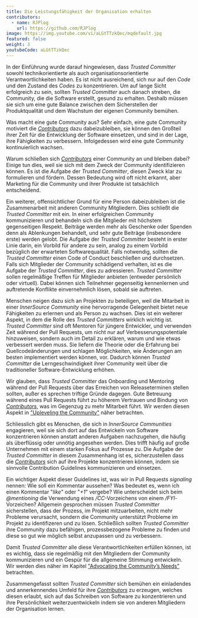 ```yaml
---
title: Die Leistungsfähigkeit der Organisation erhalten
contributors:
  - name: RJPlog
    url: https://github.com/RJPlog
image: https://img.youtube.com/vi/aLGtTTzkQec/mqdefault.jpg
featured: false
weight: 3
youtubeCode: aLGtTTzkQec
---
```

<div class="paragraph">
<p>In der Einführung wurde darauf hingewiesen, dass <em>Trusted Committer</em> sowohl technikorientierte als auch organisationsorientierte Verantwortlichkeiten haben. Es ist nicht ausreichend, sich nur auf den <em>Code</em> und den Zustand des <em>Codes</em> zu konzentrieren.
Um auf lange Sicht erfolgreich zu sein, sollten <em>Trusted Committer</em> auch danach streben, die Community, die die Software erstellt, gesund zu erhalten. Deshalb müssen sie sich um eine gute Balance zwischen dem Sicherstellen der Produktqualität und dem Wachstum der eigenen Community bemühen.</p>
</div>
<div class="paragraph">
<p>Was macht eine gute Community aus? Sehr einfach, eine gute Community motiviert die <a href="https://innersourcecommons.net/learn/learning-path/contributor/01"><em>Contributors</em></a> dazu dabeizubleiben, sie können den Großteil ihrer Zeit für die Entwicklung der Software einsetzen, und sind in der Lage, ihre Fähigkeiten zu verbessern.
Infolgedessen wird eine gute Community kontinuierlich wachsen.</p>
</div>
<div class="paragraph">
<p>Warum schließen sich <a href="https://innersourcecommons.net/learn/learning-path/contributor/01"><em>Contributors</em></a> einer Community an und bleiben dabei? Einige tun dies, weil sie sich mit dem Zweck der Community identifizieren können.
Es ist die Aufgabe der <em>Trusted Committer</em>, diesen Zweck klar zu formulieren und fördern. Dessen Bedeutung wird oft nicht erkannt, aber Marketing für die Community und ihrer Produkte ist tatsächlich entscheidend.</p>
</div>
<div class="paragraph">
<p>Ein weiterer, offensichtlicher Grund für eine Person dabeizubleiben ist die Zusammenarbeit mit anderen Community Mitgliedern.
Dies schließt die <em>Trusted Committer</em> mit ein.
In einer erfolgreichen Community kommunizieren und behandeln sich die Mitglieder mit höchstem gegenseitigen Respekt.
Beiträge werden mehr als Geschenke oder Spenden denn als Ablenkungen behandelt, und sehr gute Beiträge (insbesondere erste) werden gelobt.
Die Aufgabe der <em>Trusted Committer</em> besteht in erster Linie darin, ein Vorbild für andere zu sein, analog zu einem Vorbild bezüglich der erwarteten Softwarequalität.
Falls notwendig, sollten die <em>Trusted Committer</em> einen Code of Conduct beschließen und durchsetzen.
Falls sich Mitglieder der Community schädigend verhalten, ist es die Aufgabe der <em>Trusted Committer</em>, dies zu adressieren. <em>Trusted Committer</em> sollen regelmäßige Treffen für Mitglieder anbieten (entweder persönlich oder virtuell). Dabei können sich Teilnehmer gegenseitig kennenlernen und auftretende Konflikte einvernehmlich lösen, sobald sie auftreten.</p>
</div>
<div class="paragraph">
<p>Menschen neigen dazu sich an Projekten zu beteiligen, weil die Mitarbeit in einer <em>InnerSource Community</em> eine hervorragende Gelegenheit bietet neue Fähigkeiten zu erlernen und als Person zu wachsen.
Dies ist ein weiterer Aspekt, in dem die Rolle des <em>Trusted Committers</em> wirklich wichtig ist.
<em>Trusted Committer</em> sind oft Mentoren für jüngere Entwickler, und verwenden Zeit während der Pull Requests, um nicht nur auf Verbesserungspotentiale hinzuweisen, sondern auch im Detail zu erklären, warum und wie etwas verbessert werden muss.
Sie liefern die Theorie oder die Erfahrung bei Quellcodeänderungen und schlagen Möglichkeiten, wie Änderungen am besten implementiert werden können, vor. Dadurch können <em>Trusted Committer</em> die Lerngeschwindigkeit ihrer Community weit über die traditioneller Software-Entwicklung erhöhen.</p>
</div>
<div class="paragraph">
<p>Wir glauben, dass <em>Trusted Committer</em> das Onboarding und Mentoring während der Pull Requests über das Erreichen von Releaseterminen stellen sollten, außer es sprechen triftige Gründe dagegen.
Gute Betreuung während eines Pull Requests führt zu höherem Vertrauen und Bindung von <a href="https://innersourcecommons.net/learn/learning-path/contributor/01"><em>Contributors</em></a>, was im Gegenzug zu mehr Mitarbeit führt.
Wir werden diesen Aspekt in <a href="https://innersourcecommons.net/learn/learning-path/trusted-committer/04/">"Upleveling the Community"</a> näher betrachten.</p>
</div>
<div class="paragraph">
<p>Schliesslich gibt es Menschen, die sich in <em>InnerSource Communities</em> engagieren, weil sie sich dort auf das Entwickeln von Software konzentrieren können anstatt anderen Aufgaben nachzugehen, die häufig als überflüssig oder unnötig angesehen werden.
Dies trifft häufig auf große Unternehmen mit einem starken Fokus auf Prozesse zu.
Die Aufgabe der <em>Trusted Committer</em> in diesem Zusammenhang ist es, sicherzustellen dass die <a href="https://innersourcecommons.net/learn/learning-path/contributor/01"><em>Contributors</em></a> sich auf ihre Projekte konzentrieren können, indem sie sinnvolle Contribution Guidelines kommunizieren und einsetzen.</p>
</div>
<div class="paragraph">
<p>Ein wichtiger Aspekt dieser Guidelines ist, was wir in Pull Requests  <em>signaling</em> nennen: Wie soll ein Kommentar aussehen?
Was bedeutet es, wenn ich einen Kommentar "<em>like</em>" oder "<em>+1</em>" vergebe? Wie unterscheidet sich beim <em>@mentioning</em> die Verwendung eines <em>/CC</em>-Vorzeichens von einem <em>/FYI</em>-Vorzeichen?
Allgemein gesprochen müssen <em>Trusted Committer</em> sicherstellen, dass der Prozess, im Projekt mitzuarbeiten, nicht mehr Probleme verursacht, sondern die Community unterstützt Probleme im Projekt zu identifizeren und zu lösen.
Schließlich sollten <em>Trusted Committer</em> ihre Community dazu befähigen, prozessbezogene Probleme zu finden und diese so gut wie möglich selbst anzupassen und zu verbessern.</p>
</div>
<div class="paragraph">
<p>Damit <em>Trusted Committer</em> alle diese Verantwortlichkeiten erfüllen können, ist es wichtig, dass sie regelmäßig mit den Mitgliedern der Community kommunizieren und ein Gespür für die allgemeine Stimmung entwickeln.
Wir werden dies näher im Kapitel <a href="https://innersourcecommons.net/learn/learning-path/trusted-committer/06/">"Advocating the Community&#8217;s Needs"</a> betrachten.</p>
</div>
<div class="paragraph">
<p>Zusammengefasst sollten <em>Trusted Committer</em> sich bemühen ein einladendes und annerkennendes Umfeld für ihre <a href="https://innersourcecommons.net/learn/learning-path/contributor/01"><em>Contributors</em></a> zu erzeugen, welches diesen erlaubt, sich auf das Schreiben von Software zu konzentrieren und ihre Persönlichkeit weiterzuentwickeln indem sie von anderen Mitgliedern der Organisation lernen.</p>
</div>
<!--- This file autogenerated from https://github.com/InnerSourceCommons/InnerSourceLearningPath/blob/master/scripts -->